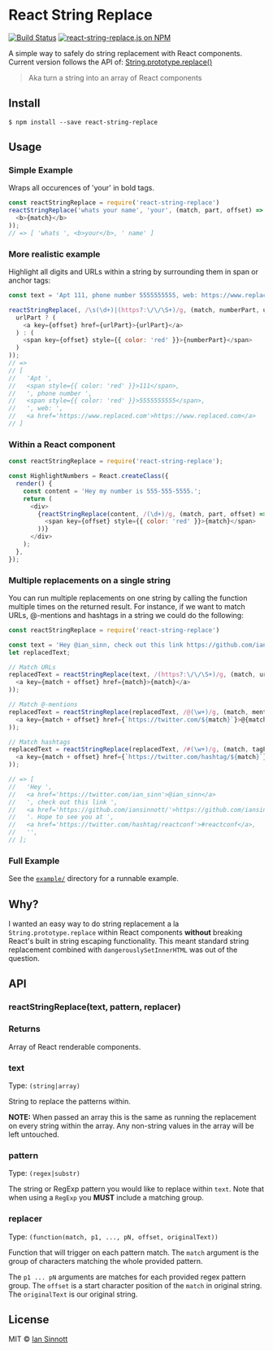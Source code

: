 # React String Replace

[![Build Status](https://img.shields.io/circleci/project/iansinnott/react-string-replace.svg)](https://circleci.com/gh/iansinnott/react-string-replace)
[![react-string-replace.js on NPM](https://img.shields.io/npm/v/react-string-replace.svg)](https://www.npmjs.com/package/react-string-replace)

A simple way to safely do string replacement with React components.
Current version follows the API of: [String.prototype.replace()](https://developer.mozilla.org/en-US/docs/Web/JavaScript/Reference/Global_Objects/String/replace)

> Aka turn a string into an array of React components

## Install

```
$ npm install --save react-string-replace
```

## Usage

### Simple Example
Wraps all occurences of 'your' in bold tags.

```js
const reactStringReplace = require('react-string-replace')
reactStringReplace('whats your name', 'your', (match, part, offset) => (
  <b>{match}</b>
));
// => [ 'whats ', <b>your</b>, ' name' ]
```

### More realistic example

Highlight all digits and URLs within a string by surrounding them in span or anchor tags:

```js
const text = 'Apt 111, phone number 5555555555, web: https://www.replaced.com';

reactStringReplace(, /\s(\d+)|(https?:\/\/\S+)/g, (match, numberPart, urlPart, offset) => (
  urlPart ? (
    <a key={offset} href={urlPart}>{urlPart}</a>
  ) : (
    <span key={offset} style={{ color: 'red' }}>{numberPart}</span>
  )
));
// =>
// [
//   'Apt ',
//   <span style={{ color: 'red' }}>111</span>,
//   ', phone number ',
//   <span style={{ color: 'red' }}>5555555555</span>,
//   ', web: ',
//   <a href='https://www.replaced.com'>https://www.replaced.com</a>  
// ]
```

### Within a React component

```js
const reactStringReplace = require('react-string-replace');

const HighlightNumbers = React.createClass({
  render() {
    const content = 'Hey my number is 555-555-5555.';
    return (
      <div>
        {reactStringReplace(content, /(\d+)/g, (match, part, offset) => (
          <span key={offset} style={{ color: 'red' }}>{match}</span>
        ))}
      </div>
    );
  },
});
```

### Multiple replacements on a single string

You can run multiple replacements on one string by calling the function multiple times on the returned result. 
For instance, if we want to match URLs, @-mentions and hashtags in a string we could do the following:

```js
const reactStringReplace = require('react-string-replace')

const text = 'Hey @ian_sinn, check out this link https://github.com/iansinnott/ Hope to see you at #reactconf';
let replacedText;

// Match URLs
replacedText = reactStringReplace(text, /(https?:\/\/\S+)/g, (match, urlPart, offset) => (
  <a key={match + offset} href={match}>{match}</a>
));

// Match @-mentions
replacedText = reactStringReplace(replacedText, /@(\w+)/g, (match, mentionPart, offset) => (
  <a key={match + offset} href={`https://twitter.com/${match}`}>@{match}</a>
));

// Match hashtags
replacedText = reactStringReplace(replacedText, /#(\w+)/g, (match, tagPart, offset) => (
  <a key={match + offset} href={`https://twitter.com/hashtag/${match}`}>#{match}</a>
));

// => [
//   'Hey ',
//   <a href='https://twitter.com/ian_sinn'>@ian_sinn</a>
//   ', check out this link ',
//   <a href='https://github.com/iansinnott/'>https://github.com/iansinnott/</a>,
//   '. Hope to see you at ',
//   <a href='https://twitter.com/hashtag/reactconf'>#reactconf</a>,
//   '',
// ];
```

### Full Example

See the [`example/`](https://github.com/iansinnott/react-string-replace/tree/master/example) directory for a runnable example.

## Why?

I wanted an easy way to do string replacement a la `String.prototype.replace` within React components **without** breaking React's built in string escaping functionality. This meant standard string replacement combined with `dangerouslySetInnerHTML` was out of the question.

## API

### reactStringReplace(text, pattern, replacer)

### Returns
Array of React renderable components.

### text
Type: `(string|array)`

String to replace the patterns within.

**NOTE:** When passed an array this is the same as running the replacement on every string within the array. Any non-string values in the array will be left untouched.

### pattern
Type: `(regex|substr)`

The string or RegExp pattern you would like to replace within `text`. Note that when using a `RegExp` you **MUST** include a matching group.

### replacer
Type: `(function(match, p1, ..., pN, offset, originalText))`

Function that will trigger on each pattern match. The `match` argument is the group of characters matching the whole provided pattern.

The `p1 ... pN` arguments are matches for each provided regex pattern group. 
The `offset` is a start character position of the `match` in original string. 
The `originalText` is our original string. 


## License

MIT © [Ian Sinnott](https://github.com/iansinnott)
